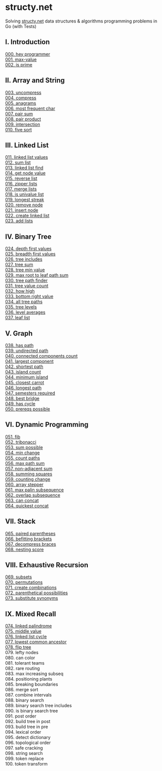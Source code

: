 # structy.net

Solving [structy.net](https://structy.net/) data structures & algorithms programming problems in Go (with Tests)

## I. Introduction

[000. hey programmer](https://github.com/ju-popov/structy.net/blob/main/000-hey-programmer)   
[001. max-value](https://github.com/ju-popov/structy.net/blob/main/001-max-value)  
[002. is prime](https://github.com/ju-popov/structy.net/blob/main/002-is-prime)  

## II. Array and String

[003. uncompress](https://github.com/ju-popov/structy.net/blob/main/003-uncompress)  
[004. compress](https://github.com/ju-popov/structy.net/blob/main/004-compress)  
[005. anagrams](https://github.com/ju-popov/structy.net/blob/main/005-anagrams)  
[006. most frequent char](https://github.com/ju-popov/structy.net/blob/main/006-most-frequent-char)  
[007. pair sum](https://github.com/ju-popov/structy.net/blob/main/007-pair-sum)  
[008. pair product](https://github.com/ju-popov/structy.net/blob/main/008-pair-product)  
[009. intersection](https://github.com/ju-popov/structy.net/blob/main/009-intersection)  
[010. five sort](https://github.com/ju-popov/structy.net/blob/main/010-five-sort)  

## III. Linked List

[011. linked list values](https://github.com/ju-popov/structy.net/blob/main/011-linked-list-values)  
[012. sum list](https://github.com/ju-popov/structy.net/blob/main/012-sum-list)  
[013. linked list find](https://github.com/ju-popov/structy.net/blob/main/013-linked-list-find)  
[014. get node value](https://github.com/ju-popov/structy.net/blob/main/014-get-node-value)  
[015. reverse list](https://github.com/ju-popov/structy.net/blob/main/015-reverse-list)  
[016. zipper lists](https://github.com/ju-popov/structy.net/blob/main/016-zipper-lists)  
[017. merge lists](https://github.com/ju-popov/structy.net/blob/main/017-merge-lists)  
[018. is univalue list](https://github.com/ju-popov/structy.net/blob/main/018-is-univalue-list)  
[019. longest streak](https://github.com/ju-popov/structy.net/blob/main/019-longest-streak)  
[020. remove node](https://github.com/ju-popov/structy.net/blob/main/020-remove-node)  
[021. insert node](https://github.com/ju-popov/structy.net/blob/main/021-insert-node)  
[022. create linked list](https://github.com/ju-popov/structy.net/blob/main/022-create-linked-list)  
[023. add lists](https://github.com/ju-popov/structy.net/blob/main/023-add-lists)  

## IV. Binary Tree

[024. depth first values](https://github.com/ju-popov/structy.net/blob/main/024-depth-first-values)  
[025. breadth first values](https://github.com/ju-popov/structy.net/blob/main/025-breadth-first-values)  
[026. tree includes](https://github.com/ju-popov/structy.net/blob/main/026-tree-includes)  
[027. tree sum](https://github.com/ju-popov/structy.net/blob/main/027-tree-sum)  
[028. tree min value](https://github.com/ju-popov/structy.net/blob/main/028-tree-min-value)  
[029. max root to leaf path sum](https://github.com/ju-popov/structy.net/blob/main/029-max-root-to-leaf-path-sum)  
[030. tree path finder](https://github.com/ju-popov/structy.net/blob/main/030-tree-path-finder)  
[031. tree value count](https://github.com/ju-popov/structy.net/blob/main/031-tree-value-count)  
[032. how high](https://github.com/ju-popov/structy.net/blob/main/032-how-high)  
[033. bottom right value](https://github.com/ju-popov/structy.net/blob/main/033-bottom-right-value)  
[034. all tree paths](https://github.com/ju-popov/structy.net/blob/main/034-all-tree-paths)  
[035. tree levels](https://github.com/ju-popov/structy.net/blob/main/035-tree-levels)  
[036. level averages](https://github.com/ju-popov/structy.net/blob/main/036-level-averages)  
[037. leaf list](https://github.com/ju-popov/structy.net/blob/main/037-leaf-list)  

## V. Graph

[038. has path](https://github.com/ju-popov/structy.net/blob/main/038-has-path)  
[039. undirected path](https://github.com/ju-popov/structy.net/blob/main/039-undirected-path)  
[040. connected components count](https://github.com/ju-popov/structy.net/blob/main/040-connected-components-count)  
[041. largest component](https://github.com/ju-popov/structy.net/blob/main/041-largest-component)  
[042. shortest path](https://github.com/ju-popov/structy.net/blob/main/042-shortest-path)  
[043. island count](https://github.com/ju-popov/structy.net/tree/main/043-island-count)  
[044. minimum island](https://github.com/ju-popov/structy.net/tree/main/044-minimum-island)  
[045. closest carrot](https://github.com/ju-popov/structy.net/tree/main/045-closest-carrot)  
[046. longest path](https://github.com/ju-popov/structy.net/tree/main/046-longest-path)  
[047. semesters required](https://github.com/ju-popov/structy.net/tree/main/047-semesters-required)  
[048. best bridge](https://github.com/ju-popov/structy.net/tree/main/048-best-bridge)  
[049. has cycle](https://github.com/ju-popov/structy.net/tree/main/049-has-cycle)  
[050. prereqs possible](https://github.com/ju-popov/structy.net/tree/main/050-prereqs-possible)  

## VI. Dynamic Programming

[051. fib](https://github.com/ju-popov/structy.net/tree/main/051-fib)  
[052. tribonacci](https://github.com/ju-popov/structy.net/tree/main/052-tribonacci)  
[053. sum possible](https://github.com/ju-popov/structy.net/tree/main/053-sum-possible)  
[054. min change](https://github.com/ju-popov/structy.net/tree/main/054-min-change)  
[055. count paths](https://github.com/ju-popov/structy.net/tree/main/055-count-paths)  
[056. max path sum](https://github.com/ju-popov/structy.net/tree/main/056-max-path-sum)  
[057. non-adjacent sum](https://github.com/ju-popov/structy.net/tree/main/057-non-adjacent-sum)  
[058. summing squares](https://github.com/ju-popov/structy.net/tree/main/058-summing-squares)  
[059. counting change](https://github.com/ju-popov/structy.net/tree/main/059-counting-change)  
[060. array stepper](https://github.com/ju-popov/structy.net/tree/main/060-array-stepper)  
[061. max palin subsequence](https://github.com/ju-popov/structy.net/tree/main/061-max-palin-subsequence)  
[062. overlap subsequence](https://github.com/ju-popov/structy.net/tree/main/062-overlap-subsequence)  
[063. can concat](https://github.com/ju-popov/structy.net/tree/main/063-can-concat)  
[064. quickest concat](https://github.com/ju-popov/structy.net/tree/main/064-quickest-concat)  

## VII. Stack

[065. paired parentheses](https://github.com/ju-popov/structy.net/tree/main/065-paired-parentheses)  
[066. befitting brackets](https://github.com/ju-popov/structy.net/tree/main/066-befitting-brackets)  
[067. decompress braces](https://github.com/ju-popov/structy.net/tree/main/067-decompress-braces)  
[068. nesting score](https://github.com/ju-popov/structy.net/tree/main/068-nesting-score)  

## VIII. Exhaustive Recursion

[069. subsets](https://github.com/ju-popov/structy.net/tree/main/069-subsets)  
[070. permutations](https://github.com/ju-popov/structy.net/tree/main/070-permutations)  
[071. create combinations](https://github.com/ju-popov/structy.net/tree/main/071-create-combinations)  
[072. parenthetical possibilities](https://github.com/ju-popov/structy.net/tree/main/072-parenthetical-possibilities)  
[073. substitute synonyms](https://github.com/ju-popov/structy.net/tree/main/073-substitute-synonyms)  

## IX. Mixed Recall

[074. linked palindrome](https://github.com/ju-popov/structy.net/tree/main/074-linked-palindrome)  
[075. middle value](https://github.com/ju-popov/structy.net/tree/main/075-middle-value)  
[076. linked list cycle](https://github.com/ju-popov/structy.net/tree/main/076-linked-list-cycle)  
[077. lowest common ancestor](https://github.com/ju-popov/structy.net/tree/main/077-lowest-common-ancestor)  
[078. flip tree](https://github.com/ju-popov/structy.net/tree/main/078-flip-tree)  
079. lefty nodes  
080. can color  
081. tolerant teams  
082. rare routing  
083. max increasing subseq  
084. positioning plants  
085. breaking boundaries  
086. merge sort  
087. combine intervals  
088. binary search  
089. binary search tree includes  
090. is binary search tree  
091. post order  
092. build tree in post  
093. build tree in pre  
094. lexical order  
095. detect dictionary  
096. topological order  
097. safe cracking  
098. string search  
099. token replace  
100. token transform 
